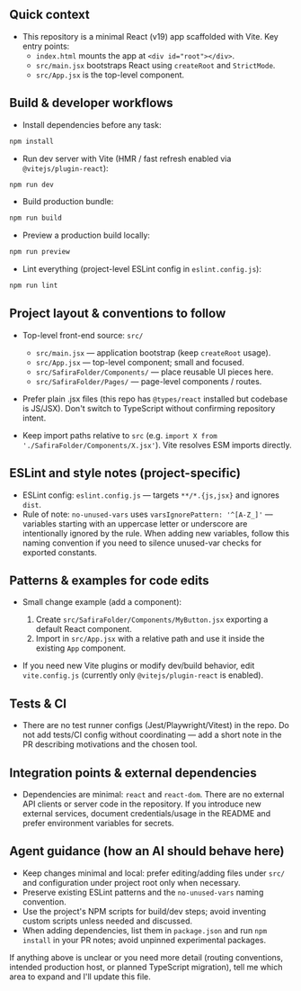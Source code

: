 ## Quick context

- This repository is a minimal React (v19) app scaffolded with Vite. Key entry points:
  - `index.html` mounts the app at `<div id="root"></div>`.
  - `src/main.jsx` bootstraps React using `createRoot` and `StrictMode`.
  - `src/App.jsx` is the top-level component.

## Build & developer workflows

- Install dependencies before any task:

```powershell
npm install
```

- Run dev server with Vite (HMR / fast refresh enabled via `@vitejs/plugin-react`):

```powershell
npm run dev
```

- Build production bundle:

```powershell
npm run build
```

- Preview a production build locally:

```powershell
npm run preview
```

- Lint everything (project-level ESLint config in `eslint.config.js`):

```powershell
npm run lint
```

## Project layout & conventions to follow

- Top-level front-end source: `src/`
  - `src/main.jsx` — application bootstrap (keep `createRoot` usage).
  - `src/App.jsx` — top-level component; small and focused.
  - `src/SafiraFolder/Components/` — place reusable UI pieces here.
  - `src/SafiraFolder/Pages/` — page-level components / routes.

- Prefer plain .jsx files (this repo has `@types/react` installed but codebase is JS/JSX). Don't switch to TypeScript without confirming repository intent.

- Keep import paths relative to `src` (e.g. `import X from './SafiraFolder/Components/X.jsx'`). Vite resolves ESM imports directly.

## ESLint and style notes (project-specific)

- ESLint config: `eslint.config.js` — targets `**/*.{js,jsx}` and ignores `dist`.
- Rule of note: `no-unused-vars` uses `varsIgnorePattern: '^[A-Z_]'` — variables starting with an uppercase letter or underscore are intentionally ignored by the rule. When adding new variables, follow this naming convention if you need to silence unused-var checks for exported constants.

## Patterns & examples for code edits

- Small change example (add a component):

  1. Create `src/SafiraFolder/Components/MyButton.jsx` exporting a default React component.
  2. Import in `src/App.jsx` with a relative path and use it inside the existing `App` component.

- If you need new Vite plugins or modify dev/build behavior, edit `vite.config.js` (currently only `@vitejs/plugin-react` is enabled).

## Tests & CI

- There are no test runner configs (Jest/Playwright/Vitest) in the repo. Do not add tests/CI config without coordinating — add a short note in the PR describing motivations and the chosen tool.

## Integration points & external dependencies

- Dependencies are minimal: `react` and `react-dom`. There are no external API clients or server code in the repository. If you introduce new external services, document credentials/usage in the README and prefer environment variables for secrets.

## Agent guidance (how an AI should behave here)

- Keep changes minimal and local: prefer editing/adding files under `src/` and configuration under project root only when necessary.
- Preserve existing ESLint patterns and the `no-unused-vars` naming convention.
- Use the project's NPM scripts for build/dev steps; avoid inventing custom scripts unless needed and discussed.
- When adding dependencies, list them in `package.json` and run `npm install` in your PR notes; avoid unpinned experimental packages.

If anything above is unclear or you need more detail (routing conventions, intended production host, or planned TypeScript migration), tell me which area to expand and I'll update this file.
